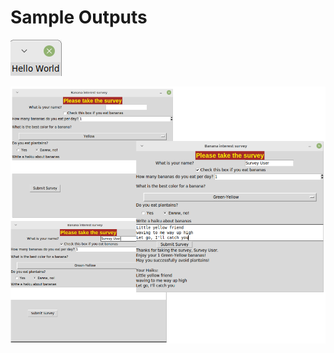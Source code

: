 Sample Outputs
========================================================

![Sample output Hello Tkinter](https://github.com/nihathalici/Python-GUI-Programming-with-Tkinter/blob/main/CHPT-01/hello_tkinter_sample_output.PNG)

![Sample output Banana Survey](https://github.com/nihathalici/Python-GUI-Programming-with-Tkinter/blob/main/CHPT-01/banana_survey_sample_output.PNG
)

